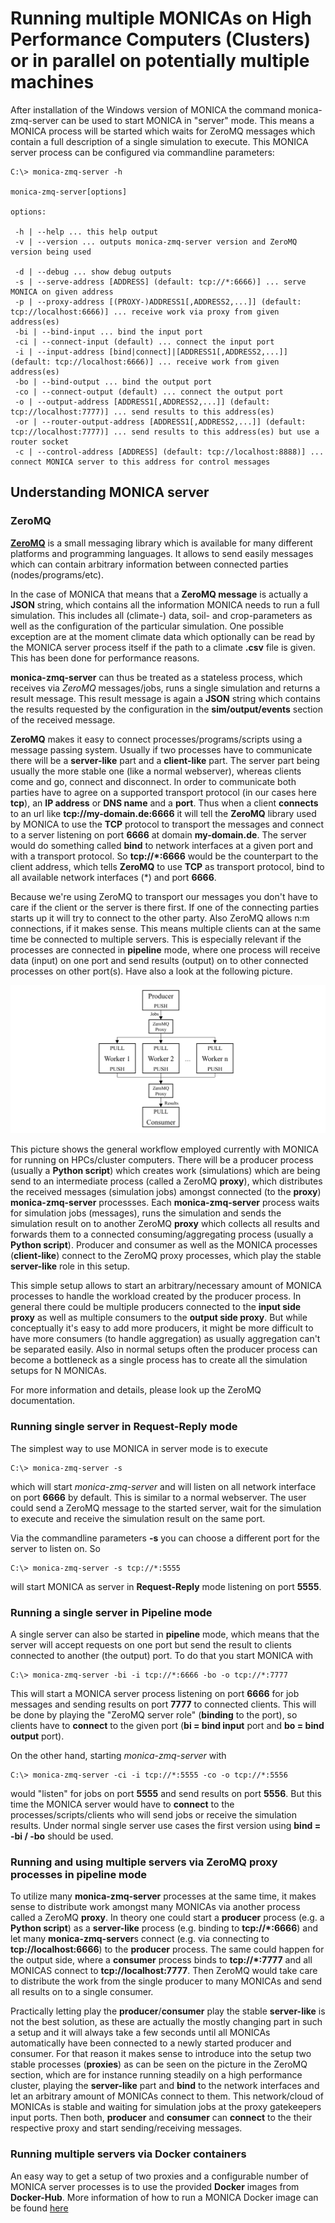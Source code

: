 # Running multiple MONICAs on High Performance Computers (Clusters) or in parallel on potentially multiple machines

After installation of the Windows version of MONICA the command monica-zmq-server can be used to start MONICA in "server" mode. This means a MONICA process will be started which waits for ZeroMQ messages which contain a full description of a single simulation to execute. This MONICA server process can be configured via commandline parameters:

```dos
C:\> monica-zmq-server -h

monica-zmq-server[options]

options:

 -h | --help ... this help output
 -v | --version ... outputs monica-zmq-server version and ZeroMQ version being used

 -d | --debug ... show debug outputs
 -s | --serve-address [ADDRESS] (default: tcp://*:6666)] ... serve MONICA on given address
 -p | --proxy-address [(PROXY-)ADDRESS1[,ADDRESS2,...]] (default: tcp://localhost:6666)] ... receive work via proxy from given address(es)
 -bi | --bind-input ... bind the input port
 -ci | --connect-input (default) ... connect the input port
 -i | --input-address [bind|connect]|[ADDRESS1[,ADDRESS2,...]] (default: tcp://localhost:6666)] ... receive work from given address(es)
 -bo | --bind-output ... bind the output port
 -co | --connect-output (default) ... connect the output port
 -o | --output-address [ADDRESS1[,ADDRESS2,...]] (default: tcp://localhost:7777)] ... send results to this address(es)
 -or | --router-output-address [ADDRESS1[,ADDRESS2,...]] (default: tcp://localhost:7777)] ... send results to this address(es) but use a router socket
 -c | --control-address [ADDRESS] (default: tcp://localhost:8888)] ... connect MONICA server to this address for control messages
```

## Understanding MONICA server

### ZeroMQ

[**ZeroMQ**](http://zeromq.org) is a small messaging library which is available for many different platforms and programming languages. It allows to send easily messages which can contain arbitrary information between connected parties (nodes/programs/etc). 

In the case of MONICA that means that a **ZeroMQ message** is actually a **JSON** string, which contains all the information MONICA needs to run a full simulation. This includes all (climate-) data, soil- and crop-parameters as well as the configuration of the particular simulation. One possible exception are at the moment climate data which optionally can be read by the MONICA server process itself if the path to a climate **.csv** file is given. This has been done for performance reasons.

**monica-zmq-server** can thus be treated as a stateless process, which receives via *ZeroMQ* messages/jobs, runs a single simulation and returns a result message. This result message is again a **JSON** string which contains the results requested by the configuration in the **sim/output/events** section of the received message.

**ZeroMQ** makes it easy to connect processes/programs/scripts using a message passing system. Usually if two processes have to communicate there will be a **server-like** part and a **client-like** part. The server part being usually the more stable one (like a normal webserver), whereas clients come and go, connect and disconnect. In order to communicate both parties have to agree on a supported transport protocol (in our cases here **tcp**), an **IP address** or **DNS name** and a **port**. Thus when a client **connects** to an url like **tcp://my-domain.de:6666** it will tell the **ZeroMQ** library used by MONICA to use the **TCP** protocol to transport the messages and connect to a server listening on port **6666** at domain **my-domain.de**. The server would do something called **bind** to network interfaces at a given port and with a transport protocol. So **tcp://*:6666** would be the counterpart to the client address, which tells **ZeroMQ** to use **TCP** as transport protocol, bind to all available network interfaces (*) and port **6666**.

Because we're using ZeroMQ to transport our messages you don't have to care if the client or the server is there first. If one of the connecting parties starts up it will try to connect to the other party. Also ZeroMQ allows n:m connections, if it makes sense. This means multiple clients can at the same time be connected to multiple servers. This is especially relevant if the processes are connected in **pipeline** mode, where one process will receive data (input) on one port and send results (output) on to other connected processes on other port(s). Have also a look at the following picture.

![MONICA producer-consumer workflow](monica-prod-cons-flow.png)

This picture shows the general workflow employed currently with MONICA for running on HPCs/cluster computers. There will be a producer process (usually a **Python script**) which creates work (simulations) which are being send to an intermediate process (called a ZeroMQ **proxy**), which distributes the received messages (simulation jobs) amongst connected (to the **proxy**) **monica-zmq-server** processses. Each **monica-zmq-server** process waits for simulation jobs (messages), runs the simulation and sends the simulation result on to another ZeroMQ **proxy** which collects all results and forwards them to a connected consuming/aggregating process (usually a **Python script**). Producer and consumer as well as the MONICA processes (**client-like**) connect to the ZeroMQ proxy processes, which play the stable **server-like** role in this setup.

This simple setup allows to start an arbitrary/necessary amount of MONICA processes to handle the workload created by the producer process. In general there could be multiple producers connected to the **input side proxy** as well as multiple consumers to the **output side proxy**. But while conceptually it's easy to add more producers, it might be more difficult to have more consumers (to handle aggregation) as usually aggregation can't be separated easily. Also in normal setups often the producer process can become a bottleneck as a single process has to create all the simulation setups for N MONICAs. 

For more information and details, please look up the ZeroMQ documentation.


### Running single server in **Request-Reply** mode

The simplest way to use MONICA in server mode is to execute 

```dos
C:\> monica-zmq-server -s
```

which will start *monica-zmq-server* and will listen on all network interface on port **6666** by default. This is similar to a normal webserver. The user could send a ZeroMQ message to the started server, wait for the simulation to execute and receive the simulation result on the same port.

Via the commandline parameters **-s** you can choose a different port for the server to listen on. So 

```dos
C:\> monica-zmq-server -s tcp://*:5555
```

will start MONICA as server in **Request-Reply** mode listening on port **5555**.


### Running a single server in **Pipeline** mode

A single server can also be started in **pipeline** mode, which means that the server will accept requests on one port but send the result to clients connected to another (the output) port. To do that you start MONICA with

```dos
C:\> monica-zmq-server -bi -i tcp://*:6666 -bo -o tcp://*:7777
```

This will start a MONICA server process listening on port **6666** for job messages and sending results on port **7777** to connected clients. This will be done by playing the "ZeroMQ server role" (**binding** to the port), so clients have to **connect** to the given port (**bi = bind input** port and **bo = bind output** port).

On the other hand, starting *monica-zmq-server* with

```dos
C:\> monica-zmq-server -ci -i tcp://*:5555 -co -o tcp://*:5556
```

would "listen" for jobs on port **5555** and send results on port **5556**. But this time the MONICA server would have to **connect** to the processes/scripts/clients who will send jobs or receive the simulation results. Under normal single server use cases the first version using **bind = -bi / -bo** should be used.


### Running and using multiple servers via **ZeroMQ** proxy processes in **pipeline** mode

To utilize many **monica-zmq-server** processes at the same time, it makes sense to distribute work amongst many MONICAs via another process called a ZeroMQ **proxy**. In theory one could start a **producer** process (e.g. a **Python script**) as a **server-like** process (e.g. binding to **tcp://*:6666**) and let many **monica-zmq-server**s connect (e.g. via connecting to **tcp://localhost:6666**) to the **producer** process. The same could happen for the output side, where a **consumer** process binds to **tcp://*:7777** and all MONICAS connect to **tcp://localhost:7777**. Then ZeroMQ would take care to distribute the work from the single producer to many MONICAs and send all results on to a single consumer.

Practically letting play the **producer**/**consumer** play the stable **server-like** is not the best solution, as these are actually the mostly changing part in such a setup and it will always take a few seconds until all MONICAs automatically have been connected to a newly started producer and consumer. For that reason it makes sense to introduce into the setup two stable processes (**proxies**) as can be seen on the picture in the ZeroMQ section, which are for instance running steadily on a high performance cluster, playing the **server-like** part and **bind** to the network interfaces and let an arbitrary amount of MONICAs connect to them. This network/cloud of MONICAs is stable and waiting for simulation jobs at the proxy gatekeepers input ports. Then both, **producer** and **consumer** can **connect** to the their respective proxy and start sending/receiving messages.



### Running multiple servers via **Docker** containers

An easy way to get a setup of two proxies and a configurable number of MONICA server processes is to use the provided **Docker** images from **Docker-Hub**. More information of how to run a MONICA Docker image can be found 
[here](https://github.com/zalf-rpm/monica/wiki/Run-MONICA-in-Docker-and-Singularity)




